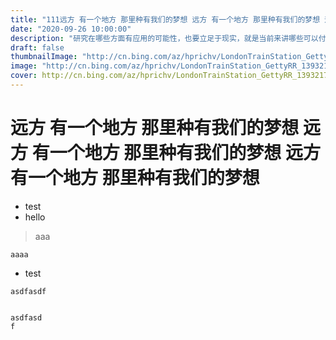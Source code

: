 ```yaml
---
title: "111远方 有一个地方 那里种有我们的梦想 远方 有一个地方 那里种有我们的梦想 远方 有一个地方 那里种有我们的梦想 "
date: "2020-09-26 10:00:00"
description: "研究在哪些方面有应用的可能性，也要立足于现实，就是当前来讲哪些可以付诸于试点，同时在稳步试点的情况下来…"
draft: false
thumbnailImage: "http://cn.bing.com/az/hprichv/LondonTrainStation_GettyRR_139321755_ZH-CN742316019.jpg"
image: "http://cn.bing.com/az/hprichv/LondonTrainStation_GettyRR_139321755_ZH-CN742316019.jpg"
cover: http://cn.bing.com/az/hprichv/LondonTrainStation_GettyRR_139321755_ZH-CN742316019.jpg
---
```


# 远方 有一个地方 那里种有我们的梦想 远方 有一个地方 那里种有我们的梦想 远方 有一个地方 那里种有我们的梦想

- test
- hello

> aaa

`aaaa`

- test

```
asdfasdf


asdfasd
f
```

